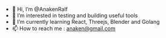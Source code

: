 - 👋 Hi, I’m @AnakenRalf
- 👀 I’m interested in testing and building useful tools
- 🌱 I’m currently learning React, Threejs, Blender and Golang
- 📫 How to reach me : anaken@gmail.com

<!---
AnakenRalf/AnakenRalf is a ✨ special ✨ repository because its `README.md` (this file) appears on your GitHub profile.
You can click the Preview link to take a look at your changes.
--->
